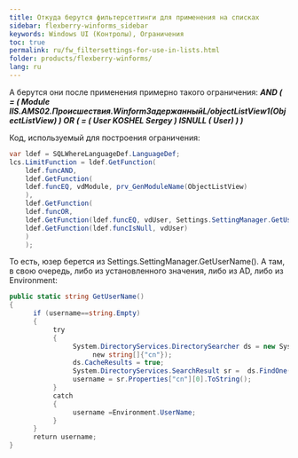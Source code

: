 ```yaml
---
title: Откуда берутся фильтерсеттинги для применения на списках
sidebar: flexberry-winforms_sidebar
keywords: Windows UI (Контролы), Ограничения
toc: true
permalink: ru/fw_filtersettings-for-use-in-lists.html
folder: products/flexberry-winforms/
lang: ru
---
```


 А берутся они после применения примерно такого ограничения: ___AND ( = ( Module IIS.AMS02.Происшествия.WinformЗадержанныйL/objectListView1(ObjectListView) ) OR ( = ( User KOSHEL Sergey ) ISNULL ( User) ) )___

Код, используемый для построения ограничения: 

```csharp
var ldef = SQLWhereLanguageDef.LanguageDef;
lcs.LimitFunction = ldef.GetFunction(
    ldef.funcAND,
    ldef.GetFunction(
    ldef.funcEQ, vdModule, prv_GenModuleName(ObjectListView)
    ),
    ldef.GetFunction(
    ldef.funcOR,
    ldef.GetFunction(ldef.funcEQ, vdUser, Settings.SettingManager.GetUserName()),
    ldef.GetFunction(ldef.funcIsNull, vdUser)
    )
    );
```

То есть, юзер берется из Settings.SettingManager.GetUserName(). А там, в свою очередь, либо из установленного значения, либо из AD, либо из Environment: 

```csharp
public static string GetUserName()
{
      if (username==string.Empty)
      {
           try
           {
                System.DirectoryServices.DirectorySearcher ds = new System.DirectoryServices.DirectorySearcher("(&(objectClass=user)(sAMAccountName= "+Environment.UserName+"))",
                     new string[]{"cn"});
                ds.CacheResults = true;
                System.DirectoryServices.SearchResult sr =  ds.FindOne();
                username = sr.Properties["cn"][0].ToString();
           }
           catch
           {
                username =Environment.UserName;
           }
      }
      return username;
}
```